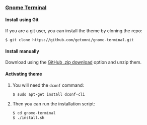 ### [Gnome Terminal](https://wiki.gnome.org/Apps/Terminal)

#### Install using Git

If you are a git user, you can install the theme by cloning the repo:

    $ git clone https://github.com/getomni/gnome-terminal.git

#### Install manually

Download using the [GitHub .zip download](https://github.com/getomni/gnome-terminal/archive/main.zip) option and unzip them.
    
#### Activating theme

1. You will need the `dconf` command:

    ```bash 
    $ sudo apt-get install dconf-cli 
    ```

2. Then you can run the installation script:

    ```bash
    $ cd gnome-terminal
    $ ./install.sh
    ```
